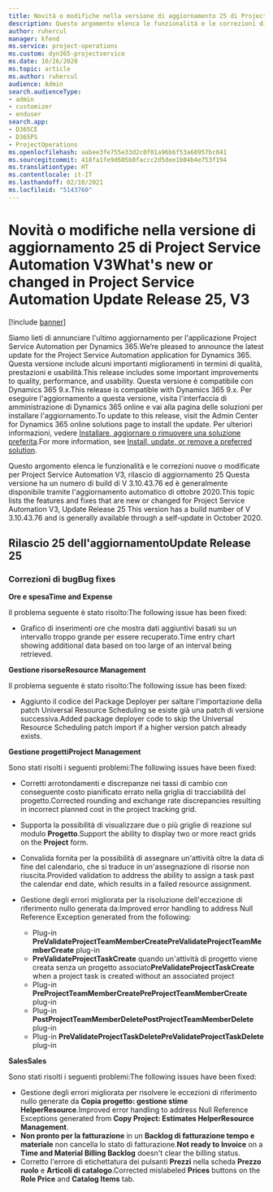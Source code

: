```yaml
---
title: Novità o modifiche nella versione di aggiornamento 25 di Project Service Automation V3
description: Questo argomento elenca le funzionalità e le correzioni disponibili nella versione di aggiornamento 25 di Project Service Automation V3.
author: ruhercul
manager: kfend
ms.service: project-operations
ms.custom: dyn365-projectservice
ms.date: 10/26/2020
ms.topic: article
ms.author: ruhercul
audience: Admin
search.audienceType:
- admin
- customizer
- enduser
search.app:
- D365CE
- D365PS
- ProjectOperations
ms.openlocfilehash: aabee3fe755e33d2c0f01a96b6f53a68957bc041
ms.sourcegitcommit: 418fa1fe9d605b8faccc2d5dee1b04b4e753f194
ms.translationtype: HT
ms.contentlocale: it-IT
ms.lasthandoff: 02/10/2021
ms.locfileid: "5143760"
---
```

# <a name="whats-new-or-changed-in-project-service-automation-update-release-25-v3"></a><span data-ttu-id="e1aac-103">Novità o modifiche nella versione di aggiornamento 25 di Project Service Automation V3</span><span class="sxs-lookup"><span data-stu-id="e1aac-103">What's new or changed in Project Service Automation Update Release 25, V3</span></span>

[!include [banner](../includes/psa-now-project-operations.md)]

<span data-ttu-id="e1aac-104">Siamo lieti di annunciare l'ultimo aggiornamento per l'applicazione Project Service Automation per Dynamics 365.</span><span class="sxs-lookup"><span data-stu-id="e1aac-104">We’re pleased to announce the latest update for the Project Service Automation application for Dynamics 365.</span></span> <span data-ttu-id="e1aac-105">Questa versione include alcuni importanti miglioramenti in termini di qualità, prestazioni e usabilità.</span><span class="sxs-lookup"><span data-stu-id="e1aac-105">This release includes some important improvements to quality, performance, and usability.</span></span> <span data-ttu-id="e1aac-106">Questa versione è compatibile con Dynamics 365 9.x.</span><span class="sxs-lookup"><span data-stu-id="e1aac-106">This release is compatible with Dynamics 365 9.x.</span></span> <span data-ttu-id="e1aac-107">Per eseguire l'aggiornamento a questa versione, visita l'interfaccia di amministrazione di Dynamics 365 online e vai alla pagina delle soluzioni per installare l'aggiornamento.</span><span class="sxs-lookup"><span data-stu-id="e1aac-107">To update to this release, visit the Admin Center for Dynamics 365 online solutions page to install the update.</span></span> <span data-ttu-id="e1aac-108">Per ulteriori informazioni, vedere [Installare, aggiornare o rimuovere una soluzione preferita](https://docs.microsoft.com/power-platform/admin/install-remove-preferred-solution).</span><span class="sxs-lookup"><span data-stu-id="e1aac-108">For more information, see [Install, update, or remove a preferred solution](https://docs.microsoft.com/power-platform/admin/install-remove-preferred-solution).</span></span>

<span data-ttu-id="e1aac-109">Questo argomento elenca le funzionalità e le correzioni nuove o modificate per Project Service Automation V3, rilascio di aggiornamento 25 Questa versione ha un numero di build di V 3.10.43.76 ed è generalmente disponibile tramite l'aggiornamento automatico di ottobre 2020.</span><span class="sxs-lookup"><span data-stu-id="e1aac-109">This topic lists the features and fixes that are new or changed for Project Service Automation V3, Update Release 25 This version has a build number of V 3.10.43.76 and is generally available through a self-update in October 2020.</span></span>

## <a name="update-release-25"></a><span data-ttu-id="e1aac-110">Rilascio 25 dell'aggiornamento</span><span class="sxs-lookup"><span data-stu-id="e1aac-110">Update Release 25</span></span>

### <a name="bug-fixes"></a><span data-ttu-id="e1aac-111">Correzioni di bug</span><span class="sxs-lookup"><span data-stu-id="e1aac-111">Bug fixes</span></span>

<span data-ttu-id="e1aac-112">**Ore e spesa**</span><span class="sxs-lookup"><span data-stu-id="e1aac-112">**Time and Expense**</span></span>

<span data-ttu-id="e1aac-113">Il problema seguente è stato risolto:</span><span class="sxs-lookup"><span data-stu-id="e1aac-113">The following issue has been fixed:</span></span>

- <span data-ttu-id="e1aac-114">Grafico di inserimenti ore che mostra dati aggiuntivi basati su un intervallo troppo grande per essere recuperato.</span><span class="sxs-lookup"><span data-stu-id="e1aac-114">Time entry chart showing additional data based on too large of an interval being retrieved.</span></span>

<span data-ttu-id="e1aac-115">**Gestione risorse**</span><span class="sxs-lookup"><span data-stu-id="e1aac-115">**Resource Management**</span></span>

<span data-ttu-id="e1aac-116">Il problema seguente è stato risolto:</span><span class="sxs-lookup"><span data-stu-id="e1aac-116">The following issue has been fixed:</span></span>

- <span data-ttu-id="e1aac-117">Aggiunto il codice del Package Deployer per saltare l'importazione della patch Universal Resource Scheduling se esiste già una patch di versione successiva.</span><span class="sxs-lookup"><span data-stu-id="e1aac-117">Added package deployer code to skip the Universal Resource Scheduling patch import if a higher version patch already exists.</span></span>

<span data-ttu-id="e1aac-118">**Gestione progetti**</span><span class="sxs-lookup"><span data-stu-id="e1aac-118">**Project Management**</span></span>

<span data-ttu-id="e1aac-119">Sono stati risolti i seguenti problemi:</span><span class="sxs-lookup"><span data-stu-id="e1aac-119">The following issues have been fixed:</span></span>

- <span data-ttu-id="e1aac-120">Corretti arrotondamenti e discrepanze nei tassi di cambio con conseguente costo pianificato errato nella griglia di tracciabilità del progetto.</span><span class="sxs-lookup"><span data-stu-id="e1aac-120">Corrected rounding and exchange rate discrepancies resulting in incorrect planned cost in the project tracking grid.</span></span>
- <span data-ttu-id="e1aac-121">Supporta la possibilità di visualizzare due o più griglie di reazione sul modulo **Progetto**.</span><span class="sxs-lookup"><span data-stu-id="e1aac-121">Support the ability to display two or more react grids on the **Project** form.</span></span>
- <span data-ttu-id="e1aac-122">Convalida fornita per la possibilità di assegnare un'attività oltre la data di fine del calendario, che si traduce in un'assegnazione di risorse non riuscita.</span><span class="sxs-lookup"><span data-stu-id="e1aac-122">Provided validation to address the ability to assign a task past the calendar end date, which results in a failed resource assignment.</span></span>
- <span data-ttu-id="e1aac-123">Gestione degli errori migliorata per la risoluzione dell'eccezione di riferimento nullo generata da:</span><span class="sxs-lookup"><span data-stu-id="e1aac-123">Improved error handling to address Null Reference Exception generated from the following:</span></span>

    - <span data-ttu-id="e1aac-124">Plug-in **PreValidateProjectTeamMemberCreate**</span><span class="sxs-lookup"><span data-stu-id="e1aac-124">**PreValidateProjectTeamMemberCreate** plug-in</span></span>
    - <span data-ttu-id="e1aac-125">**PreValidateProjectTaskCreate** quando un'attività di progetto viene creata senza un progetto associato</span><span class="sxs-lookup"><span data-stu-id="e1aac-125">**PreValidateProjectTaskCreate** when a project task is created without an associated project</span></span>
    - <span data-ttu-id="e1aac-126">Plug-in **PreProjectTeamMemberCreate**</span><span class="sxs-lookup"><span data-stu-id="e1aac-126">**PreProjectTeamMemberCreate** plug-in</span></span>
    - <span data-ttu-id="e1aac-127">Plug-in **PostProjectTeamMemberDelete**</span><span class="sxs-lookup"><span data-stu-id="e1aac-127">**PostProjectTeamMemberDelete** plug-in</span></span>
    - <span data-ttu-id="e1aac-128">Plug-in **PreValidateProjectTaskDelete**</span><span class="sxs-lookup"><span data-stu-id="e1aac-128">**PreValidateProjectTaskDelete** plug-in</span></span>

<span data-ttu-id="e1aac-129">**Sales**</span><span class="sxs-lookup"><span data-stu-id="e1aac-129">**Sales**</span></span>

<span data-ttu-id="e1aac-130">Sono stati risolti i seguenti problemi:</span><span class="sxs-lookup"><span data-stu-id="e1aac-130">The following issues have been fixed:</span></span>

- <span data-ttu-id="e1aac-131">Gestione degli errori migliorata per risolvere le eccezioni di riferimento nullo generate da **Copia progetto: gestione stime HelperResource**.</span><span class="sxs-lookup"><span data-stu-id="e1aac-131">Improved error handling to address Null Reference Exceptions generated from **Copy Project: Estimates HelperResource Management**.</span></span>
- <span data-ttu-id="e1aac-132">**Non pronto per la fatturazione** in un **Backlog di fatturazione tempo e materiale** non cancella lo stato di fatturazione.</span><span class="sxs-lookup"><span data-stu-id="e1aac-132">**Not ready to Invoice** on a **Time and Material Billing Backlog** doesn't clear the billing status.</span></span>
- <span data-ttu-id="e1aac-133">Corretto l'errore di etichettatura dei pulsanti **Prezzi** nella scheda **Prezzo ruolo** e **Articoli di catalogo**.</span><span class="sxs-lookup"><span data-stu-id="e1aac-133">Corrected mislabeled **Prices** buttons on the **Role Price** and **Catalog Items** tab.</span></span>
